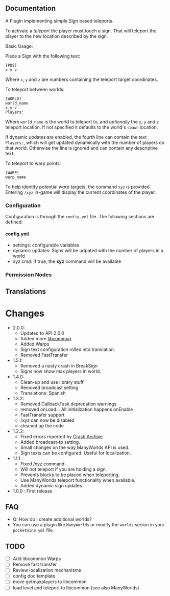 <!-- template: startup.md -->
<!-- end-include -->
<img id="SignWarp-icon.png" />
<!-- php: $v_forum_thread = "http://forums.pocketmine.net/threads/signwarp.7276/"; -->
<!-- php: $copyright="2016"; -->
<!-- meta: Categories = Teleportation -->
<!-- template: header.md -->
<!-- end-include -->

<!-- template: prologue.md -->
<!-- end-include -->

## Documentation

A Plugin implementing simple _Sign_ based teleports.

To activate a _teleport_ the player must touch a sign.  That will
teleport the player to the new location described by the sign.

Basic Usage:

Place a Sign with the following text:

	[POS]
	x y z

Where `x`, `y` and `z` are numbers containing the teleport target
coordinates.

To teleport between worlds:

	[WORLD]
	world_name
	x y z
	Players:

Where `world_name` is the world to teleport to, and *optionally* the
`x`, `y` and `z` teleport location.  If not specified it defaults to
the world's `spawn` location.

If dynamic updates are enabled, the fourth line can contain the text
`Players:`, which will get updated dynamically with the number of
players on that world.  Otherwise the line is ignored and can
contain any descriptive text.

To teleport to warp points:

	[WARP]
	warp_name

To help identify potential _warp_ targets, the command `xyz` is
provided.  Entering `/xyz` in-game will display the current
coordinates of the player.

### Configuration

Configuration is through the `config.yml` file.
The following sections are defined:

#### config.yml

*  settings: configurable variables
 *  dynamic updates: Signs will be udpated with the number of players in a world
 *  xyz.cmd: If true, the **xyz** command will be available

### Permission Nodes

<!-- template: permissions.md -->
<!-- end-include -->

## Translations

<!-- template: mctxt.md -->
<!-- end-include -->

# Changes

* 2.0.0: 
  * Updated to API 2.0.0
  * Added more [libcommon](http://github.com/Muirfield/libcommon).
  * Added Warps
  * Sign text configuration rolled into translation.
  * Removed FastTransfer
* 1.5.1:
  * Removed a nasty crash in BreakSign
  * Signs now show max players in world.
* 1.4.0:
  * Clean-up and use library stuff
  * Removed broadcast setting
  * Translations: Spanish
* 1.3.2:
  * Removed CallbackTask deprecation warnings
  * removed onLoad... All initialization happens onEnable
  * FastTransfer support
  * /xyz can now be disabled
  * cleaned up the code
* 1.2.2:
  * Fixed errors reported by [Crash Archive](http://crash.pocketmine.net/)
  * Added broadcast-tp setting.
  * Small changes on the way ManyWorlds API is used.
  * Sign texts can be configured.  Useful for localization.
* 1.1.1 :
  * Fixed /xyz command.
  * Will not teleport if you are holding a sign.
  * Prevents blocks to be placed when teleporting.
  * Use ManyWorlds teleport functionality when available.
  * Added dynamic sign updates.
* 1.0.0 : First release

## FAQ

* Q: How do I create additional worlds?
* You can use a plugin like `ManyWorlds` or modify the `worlds` secion
  in your `pocketmine.yml` file.

## TODO

- [ ] Add libcommon Warps
- [ ] Remove fast transfer
- [ ] Review localization mechanisms
- [ ] config doc template
- [ ] move getmaxplayers to libcommon
- [ ] load level and teleport to libcommon (see also ManyWorlds)

<!-- template: license/gpl2.md -->
<!-- end-include -->
